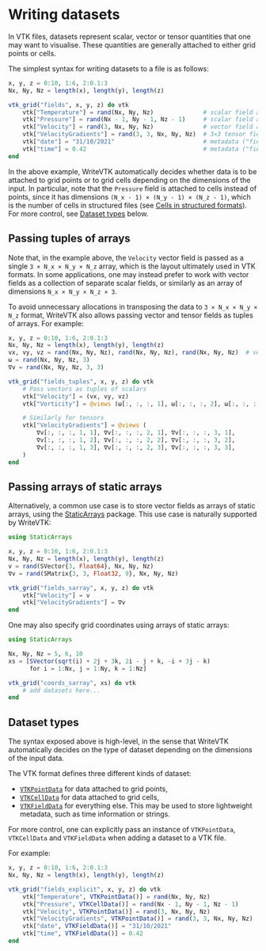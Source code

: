 # Writing datasets

In VTK files, datasets represent scalar, vector or tensor quantities that one may want to visualise.
These quantities are generally attached to either grid points or cells.

The simplest syntax for writing datasets to a file is as follows:

```julia
x, y, z = 0:10, 1:6, 2:0.1:3
Nx, Ny, Nz = length(x), length(y), length(z)

vtk_grid("fields", x, y, z) do vtk
    vtk["Temperature"] = rand(Nx, Ny, Nz)              # scalar field attached to points
    vtk["Pressure"] = rand(Nx - 1, Ny - 1, Nz - 1)     # scalar field attached to cells
    vtk["Velocity"] = rand(3, Nx, Ny, Nz)              # vector field attached to points
    vtk["VelocityGradients"] = rand(3, 3, Nx, Ny, Nz)  # 3×3 tensor field attached to points
    vtk["date"] = "31/10/2021"                         # metadata ("field data" in VTK)
    vtk["time"] = 0.42                                 # metadata ("field data" in VTK)
end
```

In the above example, WriteVTK automatically decides whether data is to be
attached to grid points or to grid cells depending on the dimensions of the
input.
In particular, note that the `Pressure` field is attached to cells instead of points, since it has dimensions ``(N_x - 1) × (N_y - 1) × (N_z - 1)``, which is the number of cells in structured files (see [Cells in structured formats](@ref)).
For more control, see [Dataset types](@ref) below.

## Passing tuples of arrays

Note that, in the example above, the `Velocity` vector field is passed as a single ``3 × N_x × N_y × N_z`` array, which is the layout ultimately used in VTK formats.
In some applications, one may instead prefer to work with vector fields as a collection of separate scalar fields, or similarly as an array of dimensions ``N_x × N_y × N_z × 3``.

To avoid unnecessary allocations in transposing the data to ``3 × N_x × N_y × N_z`` format, WriteVTK also allows passing vector and tensor fields as tuples of arrays.
For example:

```julia
x, y, z = 0:10, 1:6, 2:0.1:3
Nx, Ny, Nz = length(x), length(y), length(z)
vx, vy, vz = rand(Nx, Ny, Nz), rand(Nx, Ny, Nz), rand(Nx, Ny, Nz)  # vector as separate fields
ω = rand(Nx, Ny, Nz, 3)
∇v = rand(Nx, Ny, Nz, 3, 3)

vtk_grid("fields_tuples", x, y, z) do vtk
    # Pass vectors as tuples of scalars
    vtk["Velocity"] = (vx, vy, vz)
    vtk["Vorticity"] = @views (ω[:, :, :, 1], ω[:, :, :, 2], ω[:, :, :, 3])

    # Similarly for tensors
    vtk["VelocityGradients"] = @views (
        ∇v[:, :, :, 1, 1], ∇v[:, :, :, 2, 1], ∇v[:, :, :, 3, 1],
        ∇v[:, :, :, 1, 2], ∇v[:, :, :, 2, 2], ∇v[:, :, :, 3, 2],
        ∇v[:, :, :, 1, 3], ∇v[:, :, :, 2, 3], ∇v[:, :, :, 3, 3],
    )
end
```

## Passing arrays of static arrays

Alternatively, a common use case is to store vector fields as arrays of
static arrays, using the
[StaticArrays](https://github.com/JuliaArrays/StaticArrays.jl) package.
This use case is naturally supported by WriteVTK:

```julia
using StaticArrays

x, y, z = 0:10, 1:6, 2:0.1:3
Nx, Ny, Nz = length(x), length(y), length(z)
v = rand(SVector{3, Float64}, Nx, Ny, Nz)
∇v = rand(SMatrix{3, 3, Float32, 9}, Nx, Ny, Nz)

vtk_grid("fields_sarray", x, y, z) do vtk
    vtk["Velocity"] = v
    vtk["VelocityGradients"] = ∇v
end
```

One may also specify grid coordinates using arrays of static arrays:

```julia
using StaticArrays

Nx, Ny, Nz = 5, 6, 10
xs = [SVector(sqrt(i) + 2j + 3k, 2i - j + k, -i + 3j - k)
      for i = 1:Nx, j = 1:Ny, k = 1:Nz]

vtk_grid("coords_sarray", xs) do vtk
    # add datasets here...
end
```

## Dataset types

The syntax exposed above is high-level, in the sense that WriteVTK
automatically decides on the type of dataset depending on the dimensions of the
input data.

The VTK format defines three different kinds of dataset:

- [`VTKPointData`](@ref) for data attached to grid points,
- [`VTKCellData`](@ref) for data attached to grid cells,
- [`VTKFieldData`](@ref) for everything else.
  This may be used to store lightweight metadata, such as time information or
  strings.

For more control, one can explicitly pass an instance of `VTKPointData`,
`VTKCellData` and `VTKFieldData` when adding a dataset to a VTK file.

For example:

```julia
x, y, z = 0:10, 1:6, 2:0.1:3
Nx, Ny, Nz = length(x), length(y), length(z)

vtk_grid("fields_explicit", x, y, z) do vtk
    vtk["Temperature", VTKPointData()] = rand(Nx, Ny, Nz)
    vtk["Pressure", VTKCellData()] = rand(Nx - 1, Ny - 1, Nz - 1)
    vtk["Velocity", VTKPointData()] = rand(3, Nx, Ny, Nz)
    vtk["VelocityGradients", VTKPointData()] = rand(3, 3, Nx, Ny, Nz)
    vtk["date", VTKFieldData()] = "31/10/2021"
    vtk["time", VTKFieldData()] = 0.42
end
```
